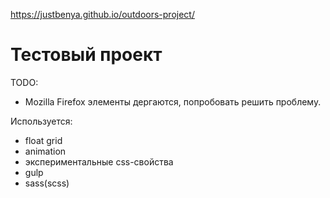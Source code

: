 https://justbenya.github.io/outdoors-project/

Тестовый проект
====
TODO: 
- Mozilla Firefox элементы дергаются, попробовать решить проблему.


Используется:
- float grid
- animation
- экспериментальные css-свойства
- gulp 
- sass(scss)

